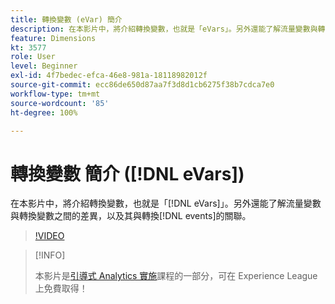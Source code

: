 ```yaml
---
title: 轉換變數 (eVar) 簡介
description: 在本影片中，將介紹轉換變數，也就是「eVars」。另外還能了解流量變數與轉換變數之間的差異，以及其與轉換事件的關聯。
feature: Dimensions
kt: 3577
role: User
level: Beginner
exl-id: 4f7bedec-efca-46e8-981a-18118982012f
source-git-commit: ecc86de650d87aa7f3d8d1cb6275f38b7cdca7e0
workflow-type: tm+mt
source-wordcount: '85'
ht-degree: 100%

---
```


# 轉換變數 簡介 ([!DNL eVars])

在本影片中，將介紹轉換變數，也就是「[!DNL eVars]」。另外還能了解流量變數與轉換變數之間的差異，以及其與轉換[!DNL events]的關聯。

>[!VIDEO](https://video.tv.adobe.com/v/28759/?quality=12&learn=on)

>[!INFO]
>
> 本影片是[引導式 Analytics 實施](https://experienceleague.adobe.com/?recommended=Analytics-D-1-2019.1)課程的一部分，可在 Experience League 上免費取得！